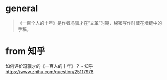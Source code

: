 
# general

> 《一百个人的十年》是作者冯骥才在“文革”时期，秘密写作时藏在墙缝中的手稿。

# from 知乎

如何评价冯骥才的《一百人的十年》？ - 知乎 https://www.zhihu.com/question/25117978
